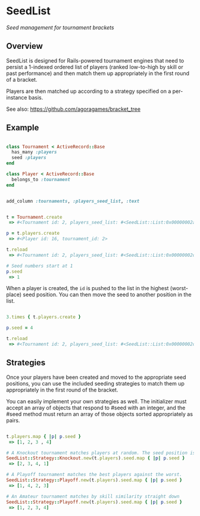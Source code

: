 # SeedList
*Seed management for tournament brackets*

## Overview

SeedList is designed for Rails-powered tournament engines that need to persist
a 1-indexed ordered list of players (ranked low-to-high by skill or past performance)
and then match them up appropriately in the first round of a bracket.

Players are then matched up according to a strategy specified on a per-instance basis.

See also: https://github.com/agoragames/bracket_tree

## Example

```ruby

class Tournament < ActiveRecord::Base
  has_many :players
  seed :players
end

class Player < ActiveRecord::Base
  belongs_to :tournament
end
```

```ruby

add_column :tournaments, :players_seed_list, :text

```


```ruby

t = Tournament.create
 => #<Tournament id: 2, players_seed_list: #<SeedList::List:0x00000002aeff68 @list=[]>>

p = t.players.create
 => #<Player id: 16, tournament_id: 2> 

t.reload
 => #<Tournament id: 2, players_seed_list: #<SeedList::List:0x00000002d342d8 @list=[16]>> 

# Seed numbers start at 1
p.seed
 => 1

```

When a player is created, the `id` is pushed to the list in the highest (worst-place) seed
position. You can then move the seed to another position in the list.

```ruby

3.times { t.players.create }

p.seed = 4

t.reload
 => #<Tournament id: 2, players_seed_list: #<SeedList::List:0x00000002d342d8 @list=[17, 18, 19, 16]>> 

```

## Strategies

Once your players have been created and moved to the appropriate seed positions, you can use
the included seeding strategies to match them up appropriately in the first round of the bracket.

You can easily implement your own strategies as well. The initializer must accept an array
of objects that respond to #seed with an integer, and the #seed method must return an array
of those objects sorted appropriately as pairs.

```ruby

t.players.map { |p| p.seed }
 => [1, 2, 3 , 4]

# A Knockout tournament matches players at random. The seed position is irrelevant.
SeedList::Strategy::Knockout.new(t.players).seed.map { |p| p.seed }
 => [2, 3, 4, 1]

# A Playoff tournament matches the best players against the worst.
SeedList::Strategy::Playoff.new(t.players).seed.map { |p| p.seed }
 => [1, 4, 2, 3]

# An Amateur tournament matches by skill similarity straight down
SeedList::Strategy::Playoff.new(t.players).seed.map { |p| p.seed }
 => [1, 2, 3, 4]


```
